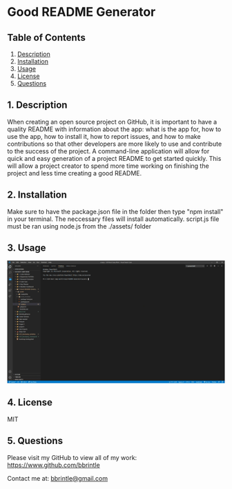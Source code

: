 # Good README Generator

## Table of Contents
1. [ Description ](#desc)
2. [ Installation ](#install)
3. [ Usage ](#usage)
4. [ License ](#lic)
5. [ Questions ](#quest)
    
<a name="desc"></a>
## 1. Description
When creating an open source project on GitHub, it is important to have a quality README with information about the app: what is the app for, how to use the app, how to install it, how to report issues, and how to make contributions so that other developers are more likely to use and contribute to the success of the project. A command-line application will allow for quick and easy generation of a project README to get started quickly. This will allow a project creator to spend more time working on finishing the project and less time creating a good README.
    
<a name="install"></a>
## 2. Installation
Make sure to have the package.json file in the folder then type "npm install" in your terminal. The neccessary files will install automatically.
script.js file must be ran using node.js from the ./assets/ folder
    
<a name="usage"></a>
## 3. Usage
<img src="./assets/video/how-to-gif.gif">

    
<a name="lic"></a>
## 4. License
MIT
    

<a name="quest"></a>
## 5. Questions
Please visit my GitHub to view all of my work:
https://www.github.com/bbrintle 

Contact me at: bbrintle@gmail.com